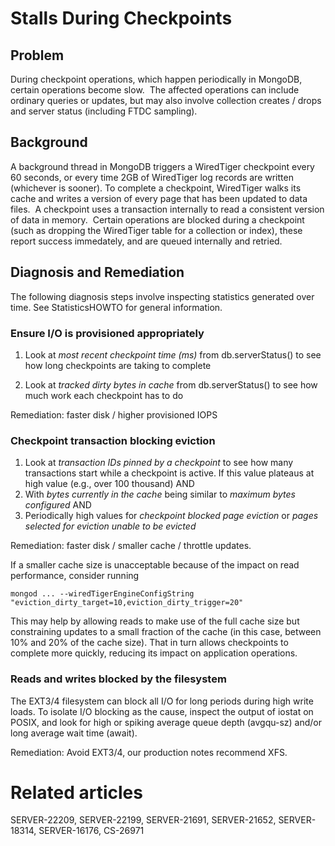 # Stalls During Checkpoints

## Problem

During checkpoint operations, which happen periodically in MongoDB, certain operations become slow.  The affected operations can include ordinary queries or updates, but may also involve collection creates / drops and server status (including FTDC sampling).

## Background

A background thread in MongoDB triggers a WiredTiger checkpoint every 60 seconds, or every time 2GB of WiredTiger log records are written (whichever is sooner). To complete a checkpoint, WiredTiger walks its cache and writes a version of every page that has been updated to data files.  A checkpoint uses a transaction internally to read a consistent version of data in memory.  Certain operations are blocked during a checkpoint (such as dropping the WiredTiger table for a collection or index), these report success immedately, and are queued internally and retried.

## Diagnosis and Remediation

The following diagnosis steps involve inspecting statistics generated over time. See StatisticsHOWTO for general information.

### Ensure I/O is provisioned appropriately

1.  Look at *most recent checkpoint time (ms)* from db.serverStatus() to see how long checkpoints are taking to complete

2.  Look at *tracked dirty bytes in cache* from db.serverStatus() to see how much work each checkpoint has to do

Remediation: faster disk / higher provisioned IOPS

### Checkpoint transaction blocking eviction

1. Look at *transaction IDs pinned by a checkpoint* to see how many transactions start while a checkpoint is active. If this value plateaus at high value (e.g., over 100 thousand) AND
2. With *bytes currently in the cache* being similar to *maximum bytes configured* AND
3. Periodically high values for *checkpoint blocked page eviction* or *pages selected for eviction unable to be evicted*

Remediation: faster disk / smaller cache / throttle updates.

If a smaller cache size is unacceptable because of the impact on read performance, consider running

```
mongod ... --wiredTigerEngineConfigString "eviction_dirty_target=10,eviction_dirty_trigger=20"
```

This may help by allowing reads to make use of the full cache size but constraining updates to a small fraction of the cache (in this case, between 10% and 20% of the cache size).  That in turn allows checkpoints to complete more quickly, reducing its impact on application operations.

### Reads and writes blocked by the filesystem

The EXT3/4 filesystem can block all I/O for long periods during high write loads. To isolate I/O blocking as the cause, inspect the output of iostat on POSIX, and look for high or spiking average queue depth (avgqu-sz) and/or long average wait time (await).

Remediation: Avoid EXT3/4, our production notes recommend XFS.

# Related articles

SERVER-22209, SERVER-22199, SERVER-21691, SERVER-21652, SERVER-18314, SERVER-16176, CS-26971
